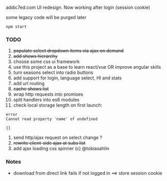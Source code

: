 addic7ed.com UI redesign. Now working after login (session cookie)

some legacy code will be purged later

```
npm start
```

### TODO

1. ~~populate select dropdown items via ajax on demand~~
1. ~~add shows hierarchy~~
1. choose some css ui framework
1. use this project as a base to learn react/vue OR improve angular skills
1. turn seasons select into radio buttons
1. add support for login, language select, HI and stats
1. add url routing
1. ~~cache shows list~~
1. wrap http requests into promises
1. split handlers into es6 modules
1. check local storage length on first launch:
```
error
Cannot read property 'name' of undefined

{}
```
1. send http/ajax request on select change ?
1. ~~rewrite client-side ajax at subs list~~
1. add ajax loading css spinner (c) @tobiasahlin

### Notes

* download from direct link fails if not logged in ==> store session cookie